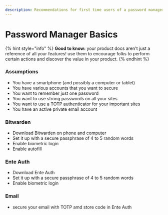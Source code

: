 ```yaml
---
description: Recommendations for first time users of a password manager
---
```


# Password Manager Basics

{% hint style="info" %}
**Good to know:** your product docs aren't just a reference of all your features! use them to encourage folks to perform certain actions and discover the value in your product.
{% endhint %}

### Assumptions

* You have a smartphone (and possibly a computer or tablet)
* You have various accounts that you want to secure
* You want to remember just one password&#x20;
* You want to use strong passwords on all your sites
* You want to use a TOTP authenticator for your important sites
* You have an active private email account

### Bitwarden

* Download Bitwarden on phone and computer
* Set it up with a secure passphrase of 4 to 5 random words
* Enable biometric login
* Enable autofill

### Ente Auth

* Download Ente Auth
* Set it up with a secure passphrase of 4 to 5 random words
* Enable biometric login

### Email

* secure your email with TOTP amd store code in Ente Auth



